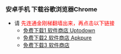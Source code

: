 ### 安卓手机 下载谷歌浏览器Chrome
- 请<font color="Red"> 先连通金刚梯翻墙出来，再点击以下链接</font>
  - [免费下载1 软件商店 Uptodown](https://chrome.cn.uptodown.com/android/download#)
  - [免费下载2 软件商店 Apkpure](https://m.apkpure.com/google-chrome-fast-secure/com.android.chrome/download?from=details)
  - [免费下载3 软件商店 ]()
